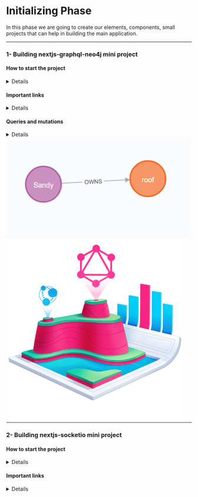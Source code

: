 # Initializing Phase

In this phase we are going to create our elements, components, small projects that can help in building the main application.

---

### 1- Building nextjs-graphql-neo4j mini project

#### How to start the project

<details><summary>Details</summary>
<p>

##### First we go to the directory!

```bash
   cd .\src\project_phases\initializing_phase\nextjs-graphql-neo4j\
```

##### Installing node_modules!

```bash
   npm run build
```

##### Add .env file and add the variables to it

```bash
   NEO4J_USER= XX
   NEO4J_PASSWORD= XX
   NEO4J_URI = XX
```

##### Run the project!

```bash
   npm run dev
```

##### Go to browser

use : http://localhost:3000/api/graphql

there you go...

</p>
</details>

#### Important links

<details><summary>Details</summary>
<p>

- The following artical used for folder structuring : https://javascript.plainenglish.io/writing-a-node-js-graphql-backend-that-actually-scales-a-complete-guide-part-1-setup-cddceae25bdc

- For mixing GraphQL with Prisma : https://www.youtube.com/watch?v=RJpevpbC4YY

- Main link : https://lyonwj.com/blog/graphql-server-next-js-neo4j-aura-vercel

- Using GraphQL Interface And Union Types : https://github.com/neo4j-graphql/neo4j-graphql-js/blob/master/docs/graphql-interface-union-types.md

- Fullstack graphql : https://github.com/johnymontana/fullstack-graphql-neo4j-auradb-nextjs-vercel-workshop/blob/main/nextjs/pages/api/graphql.js

</p>
</details>

#### Queries and mutations

<details><summary>Details</summary>
<p>

##### Query

```graphql
query {
  users {
    name
    location {
      longitude
      latitude
    }
    createdAt
    containers {
      name
    }
  }
}
```

##### Mutation

```graphql
mutation {
  createUsers(
    input: [
      {
        name: "Sandy"
        location: { longitude: 22.128712, latitude: 19.121212 }
        containers: { create: [{ node: { name: "roof" } }] }
      }
    ]
  ) {
    users {
      id
      name
      location {
        longitude
        latitude
      }
      containers {
        id
        name
        size
      }
    }
  }
}
```

```graphql
mutation {
  updateUsers(
    where: { name: "Sandy" }
    update: { location: { longitude: 12.2123, latitude: 19.2323 } }
  ) {
    users {
      name
      location {
        longitude
        latitude
      }
    }
  }
}
```

</p>
</details>

<img src='./src/mutation_resalt.png' alt=''>
<img src='./src/GRAND.png' alt=''>

---

### 2- Building nextjs-socketio mini project

#### How to start the project

<details><summary>Details</summary>
<p>

</p>
</details>

#### Important links

<details><summary>Details</summary>
<p>

</p>
</details>
